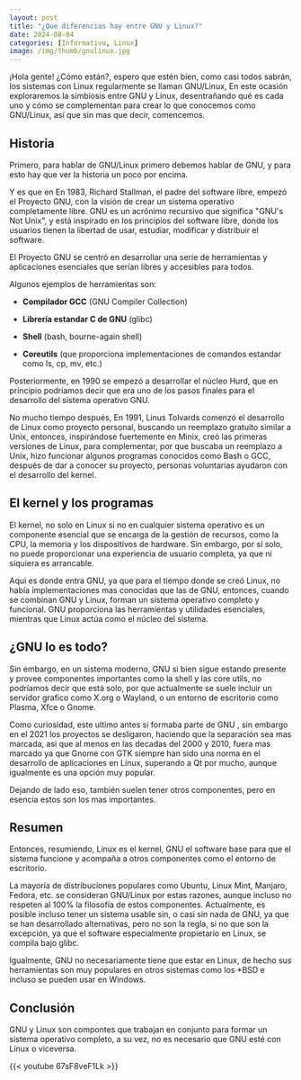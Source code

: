```yaml
---
layout: post
title: "¿Que diferencias hay entre GNU y Linux?"
date: 2024-08-04
categories: [Informativo, Linux]
image: /img/thumb/gnulinux.jpg
---
```


¡Hola gente! ¿Cómo están?, espero que estén bien, como casi todos sabrán, los sistemas con Linux regularmente se llaman GNU/Linux, En este ocasión exploraremos la simbiosis entre GNU y Linux, desentrañando qué es cada uno y cómo se complementan para crear lo que conocemos como GNU/Linux, así que sin mas que decir, comencemos.

## Historia

Primero, para hablar de GNU/Linux primero debemos hablar de GNU, y para esto hay que ver la historia un poco por encima.

Y es que en En 1983, Richard Stallman, el padre del software libre, empezó el Proyecto GNU, con la visión de crear un sistema operativo completamente libre. GNU es un acrónimo recursivo que significa "GNU's Not Unix", y está inspirado en los principios del software libre, donde los usuarios tienen la libertad de usar, estudiar, modificar y distribuir el software.

El Proyecto GNU se centró en desarrollar una serie de herramientas y aplicaciones esenciales que serían libres y accesibles para todos.

Algunos ejemplos de herramientas son:

- **Compilador GCC** (GNU Compiler Collection)

- **Librería estandar C de GNU** (glibc)

- **Shell** (bash, bourne-again shell)

- **Coreutils** (que proporciona implementaciones de comandos estandar como ls, cp, mv, etc.)

Posteriormente, en 1990 se empezó a desarrollar el núcleo Hurd, que en principio podríamos decir que era uno de los pasos finales para el desarrollo del sistema operativo GNU.

No mucho tiempo después, En 1991, Linus Tolvards comenzó el desarrollo de Linux como proyecto personal, buscando un reemplazo gratuito similar a Unix, entonces, inspirándose fuertemente en Minix, creó las primeras versiones de Linux, para complementar, por que buscaba un reemplazo a Unix, hizo funcionar algunos programas conocidos como Bash o GCC, después de dar a conocer su proyecto, personas voluntarias ayudaron con el desarrollo del kernel.

## El kernel y los programas

El kernel, no solo en Linux si no en cualquier sistema operativo es un componente esencial que se encarga de la gestión de recursos, como la CPU, la memoria y los dispositivos de hardware. Sin embargo, por sí solo, no puede proporcionar una experiencia de usuario completa, ya que ni siquiera es arrancable.

Aqui es donde entra GNU, ya que para el tiempo donde se creó Linux, no había implementaciones mas conocidas que las de GNU, entonces, cuando se combinan GNU y Linux, forman un sistema operativo completo y funcional. GNU proporciona las herramientas y utilidades esenciales, mientras que Linux actúa como el núcleo del sistema.

## ¿GNU lo es todo?

Sin embargo, en un sistema moderno, GNU si bien sigue estando presente y provee componentes importantes como la shell y las core utils, no podríamos decir que está solo, por que actualmente se suele incluir un servidor grafico como X.org o Wayland, o un entorno de escritorio como Plasma, Xfce o Gnome.

Como curiosidad, este ultimo antes si formaba parte de GNU , sin embargo en el 2021 los proyectos se desligaron, haciendo que la separación sea mas marcada, asi que al menos en las decadas del 2000 y 2010, fuera mas marcado ya que Gnome con GTK siempre han sido una norma en el desarrollo de aplicaciones en Linux, superando a Qt por mucho, aunque igualmente es una opción muy popular.

Dejando de lado eso, también suelen tener otros componentes, pero en esencia estos son los mas importantes.

## Resumen

Entonces, resumiendo, Linux es el kernel, GNU el software base para que el sistema funcione y acompaña a otros componentes como el entorno de escritorio.

La mayoría de distribuciones populares como Ubuntu, Linux Mint, Manjaro, Fedora, etc. se consideran GNU/Linux por estas razones, aunque incluso no respeten al 100% la filosofía de estos componentes. Actualmente, es posible incluso tener un sistema usable sin, o casi sin nada de GNU, ya que se han desarrollado alternativas, pero no son la regla, si no que son la excepción, ya que el software especialmente propietario en Linux, se compila bajo glibc.

Igualmente, GNU no necesariamente tiene que estar en Linux, de hecho sus herramientas son muy populares en otros sistemas como los *BSD e incluso se pueden usar en Windows.

## Conclusión

GNU y Linux son compontes que trabajan en conjunto para formar un sistema operativo completo, a su vez, no es necesario que GNU esté con Linux o viceversa.

{{< youtube 67sF8veF1Lk >}}
